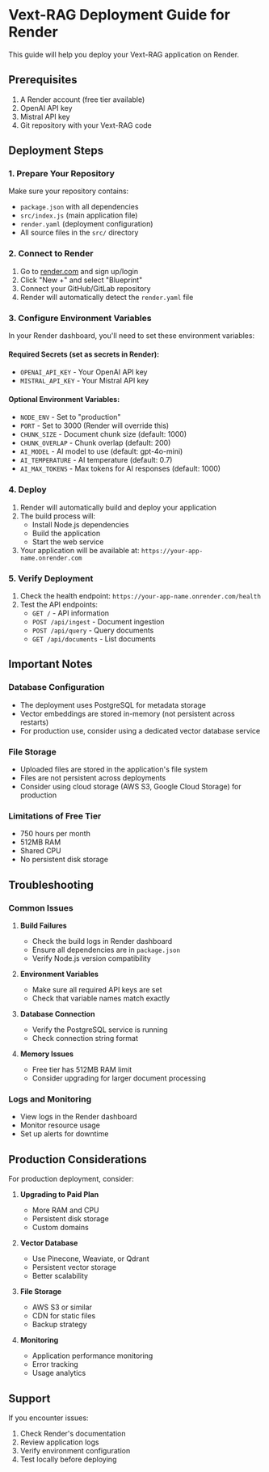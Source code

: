 # Vext-RAG Deployment Guide for Render

This guide will help you deploy your Vext-RAG application on Render.

## Prerequisites

1. A Render account (free tier available)
2. OpenAI API key
3. Mistral API key
4. Git repository with your Vext-RAG code

## Deployment Steps

### 1. Prepare Your Repository

Make sure your repository contains:
- `package.json` with all dependencies
- `src/index.js` (main application file)
- `render.yaml` (deployment configuration)
- All source files in the `src/` directory

### 2. Connect to Render

1. Go to [render.com](https://render.com) and sign up/login
2. Click "New +" and select "Blueprint"
3. Connect your GitHub/GitLab repository
4. Render will automatically detect the `render.yaml` file

### 3. Configure Environment Variables

In your Render dashboard, you'll need to set these environment variables:

#### Required Secrets (set as secrets in Render):
- `OPENAI_API_KEY` - Your OpenAI API key
- `MISTRAL_API_KEY` - Your Mistral API key

#### Optional Environment Variables:
- `NODE_ENV` - Set to "production"
- `PORT` - Set to 3000 (Render will override this)
- `CHUNK_SIZE` - Document chunk size (default: 1000)
- `CHUNK_OVERLAP` - Chunk overlap (default: 200)
- `AI_MODEL` - AI model to use (default: gpt-4o-mini)
- `AI_TEMPERATURE` - AI temperature (default: 0.7)
- `AI_MAX_TOKENS` - Max tokens for AI responses (default: 1000)

### 4. Deploy

1. Render will automatically build and deploy your application
2. The build process will:
   - Install Node.js dependencies
   - Build the application
   - Start the web service
3. Your application will be available at: `https://your-app-name.onrender.com`

### 5. Verify Deployment

1. Check the health endpoint: `https://your-app-name.onrender.com/health`
2. Test the API endpoints:
   - `GET /` - API information
   - `POST /api/ingest` - Document ingestion
   - `POST /api/query` - Query documents
   - `GET /api/documents` - List documents

## Important Notes

### Database Configuration
- The deployment uses PostgreSQL for metadata storage
- Vector embeddings are stored in-memory (not persistent across restarts)
- For production use, consider using a dedicated vector database service

### File Storage
- Uploaded files are stored in the application's file system
- Files are not persistent across deployments
- Consider using cloud storage (AWS S3, Google Cloud Storage) for production

### Limitations of Free Tier
- 750 hours per month
- 512MB RAM
- Shared CPU
- No persistent disk storage

## Troubleshooting

### Common Issues

1. **Build Failures**
   - Check the build logs in Render dashboard
   - Ensure all dependencies are in `package.json`
   - Verify Node.js version compatibility

2. **Environment Variables**
   - Make sure all required API keys are set
   - Check that variable names match exactly

3. **Database Connection**
   - Verify the PostgreSQL service is running
   - Check connection string format

4. **Memory Issues**
   - Free tier has 512MB RAM limit
   - Consider upgrading for larger document processing

### Logs and Monitoring

- View logs in the Render dashboard
- Monitor resource usage
- Set up alerts for downtime

## Production Considerations

For production deployment, consider:

1. **Upgrading to Paid Plan**
   - More RAM and CPU
   - Persistent disk storage
   - Custom domains

2. **Vector Database**
   - Use Pinecone, Weaviate, or Qdrant
   - Persistent vector storage
   - Better scalability

3. **File Storage**
   - AWS S3 or similar
   - CDN for static files
   - Backup strategy

4. **Monitoring**
   - Application performance monitoring
   - Error tracking
   - Usage analytics

## Support

If you encounter issues:
1. Check Render's documentation
2. Review application logs
3. Verify environment configuration
4. Test locally before deploying 